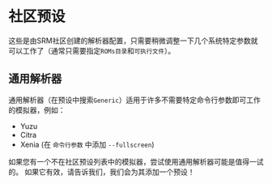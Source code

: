 # 社区预设
这些是由SRM社区创建的解析器配置，只需要稍微调整一下几个系统特定参数就可以工作了（通常只需要指定`ROMs目录`和`可执行文件`）。

## 通用解析器
通用解析器（在预设中搜索`Generic`）适用于许多不需要特定命令行参数即可工作的模拟器，例如：
* Yuzu
* Citra
* Xenia (在 `命令行参数` 中添加 `--fullscreen`)

如果您有一个不在社区预设列表中的模拟器，尝试使用通用解析器可能是值得一试的。 如果它有效，请告诉我们，我们会为其添加一个预设！
